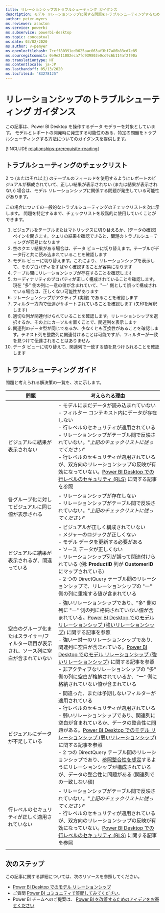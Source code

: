 ```yaml
---
title: リレーションシップのトラブルシューティング ガイダンス
description: モデル リレーションシップに関する問題をトラブルシューティングするためのガイダンスです。
author: peter-myers
ms.reviewer: asaxton
ms.service: powerbi
ms.subservice: powerbi-desktop
ms.topic: conceptual
ms.date: 03/02/2020
ms.author: v-pemyer
ms.openlocfilehash: 7ccff80391ed0625aac063af3bf7a86b83cd7e85
ms.sourcegitcommit: 0e9e211082eca7fd939803e0cd9c6b114af2f90a
ms.translationtype: HT
ms.contentlocale: ja-JP
ms.lasthandoff: 05/13/2020
ms.locfileid: "83278125"
---
```

# <a name="relationship-troubleshooting-guidance"></a>リレーションシップのトラブルシューティング ガイダンス

この記事は、Power BI Desktop を操作するデータ モデラーを対象としています。 モデルとレポートの開発時に発生する可能性のある、特定の問題をトラブルシューティングする方法についてのガイダンスを提供します。

[!INCLUDE [relationships-prerequisite-reading](includes/relationships-prerequisite-reading.md)]

## <a name="troubleshooting-checklist"></a>トラブルシューティングのチェックリスト

2 つ (またはそれ以上) のテーブルのフィールドを使用するようにレポートのビジュアルが構成されていて、正しい結果が表示されない (または結果が表示されない) 場合は、モデル リレーションシップに関係する問題が発生している可能性があります。

この場合についての一般的なトラブルシューティングのチェックリストを次に示します。 問題を特定するまで、チェックリストを段階的に使用していくことができます。

1. ビジュアルをテーブルまたはマトリックスに切り替えるか、[データの確認] ペインを開きます。クエリの結果を確認できると、問題のトラブルシューティングが容易になります
1. 空のクエリ結果がある場合は、データ ビューに切り替えます。テーブルがデータ行と共に読み込まれていることを確認します
1. モデル ビューに切り替えます。これにより、リレーションシップを表示して、そのプロパティをすばやく確認することが容易になります
1. テーブル間にリレーションシップが存在することを確認します
1. カーディナリティのプロパティが正しく構成されていることを確認します。現在 "多" 側の列に一意の値が含まれていて、"一" 側として誤って構成されている場合は、正しくない可能性があります
1. リレーションシップがアクティブ (実線) であることを確認します
1. フィルター方向で伝達がサポートされていることを確認します (矢印を解釈します)
1. 適切な列が関連付けられていることを確認します。リレーションシップを選択するか、その上にカーソルを置くことで、関連列を表示します
1. 関連列のデータ型が同じであるか、少なくとも互換性があることを確認します。テキスト列を整数列に関連付けることは可能ですが、フィルターが一致を見つけて伝達されることはありません
1. データ ビューに切り替えて、関連列で一致する値を見つけられることを確認します

## <a name="troubleshooting-guide"></a>トラブルシューティング ガイド

問題と考えられる解決策の一覧を、次に示します。

|問題|考えられる理由|
|---------|---------|
|ビジュアルに結果が表示されない|- モデルにまだデータが読み込まれていない<br />- フィルター コンテキスト内にデータが存在しない<br />- 行レベルのセキュリティが適用されている<br />- リレーションシップがテーブル間で反映されていない。"_上記のチェックリストに従ってください_"<br />- 行レベルのセキュリティが適用されているが、双方向のリレーションシップの反映が有効になっていない。[Power BI Desktop での行レベルのセキュリティ (RLS)](../create-reports/desktop-rls.md) に関する記事を参照|
|各グループ化に対してビジュアルに同じ値が表示される |- リレーションシップが存在しない<br />- リレーションシップがテーブル間で反映されていない。"_上記のチェックリストに従ってください_"|
|ビジュアルに結果が表示されるが、間違っている|- ビジュアルが正しく構成されていない<br />- メジャーのロジックが正しくない<br />- モデル データを更新する必要がある<br />- ソース データが正しくない<br />- リレーションシップ列が誤って関連付けられている (例: **ProductID** 列が **CustomerID** にマップされている)<br />- 2 つの DirectQuery テーブル間のリレーションシップで、リレーションシップの "一" 側の列に重複する値が含まれている|
|空白のグループ化またはスライサー/フィルター項目が表示され、ソース列に空白が含まれていない|- 強いリレーションシップであり、"多" 側の列に "一" 側の列に格納されていない値が含まれている。[Power BI Desktop でのモデル リレーションシップ (強いリレーションシップ)](../transform-model/desktop-relationships-understand.md#strong-relationships) に関する記事を参照<br />- 強い一対一のリレーションシップであり、関連列に空白が含まれている。[Power BI Desktop でのモデル リレーションシップ (強いリレーションシップ)](../transform-model/desktop-relationships-understand.md#strong-relationships) に関する記事を参照<br />- 非アクティブなリレーションシップの "多" 側の列に空白が格納されているか、"一" 側に格納されていない値が含まれている|
|ビジュアルにデータが不足している|- 間違った、または予期しないフィルターが適用されている<br />- 行レベルのセキュリティが適用されている<br />- 弱いリレーションシップであり、関連列に空白が含まれているか、データの整合性に問題がある。[Power BI Desktop でのモデル リレーションシップ (弱いリレーションシップ)](../transform-model/desktop-relationships-understand.md#weak-relationships) に関する記事を参照<br />- 2 つの DirectQuery テーブル間のリレーションシップであり、[参照整合性を想定](../transform-model/desktop-relationships-understand.md#assume-referential-integrity)するようにリレーションシップが構成されているが、データの整合性に問題がある (関連列での一致しない値)|
|行レベルのセキュリティが正しく適用されていない|- リレーションシップがテーブル間で反映されていない。"_上記のチェックリストに従ってください_"<br />- 行レベルのセキュリティが適用されているが、双方向のリレーションシップの反映が有効になっていない。[Power BI Desktop での行レベルのセキュリティ (RLS)](../create-reports/desktop-rls.md) に関する記事を参照|
|||

## <a name="next-steps"></a>次のステップ

この記事に関する詳細については、次のリソースを参照してください。

- [Power BI Desktop でのモデル リレーションシップ](../transform-model/desktop-relationships-understand.md)
- ご質問 [Power BI コミュニティで質問してみてください](https://community.powerbi.com/)。
- Power BI チームへのご提案は、 [Power BI を改善するためのアイデアをお寄せください](https://ideas.powerbi.com/)
